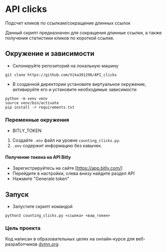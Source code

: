 # API clicks

Подсчет кликов по ссылкам/сокращение длинных ссылок

Данный скрипт предназначен для сокращения длинные ссылки, а также получения статистики кликов по короткой ссылке.

## Окружение и зависимости

- Склонируйте репозиторий на локальную машину
```
git clone https://github.com/Vika301296/API_clicks
```

- В созданной директории установите виртуальное окружение, активируйте его и установите необходимые зависимости
```
python -m venv venv
source venv/bin/activate
pip install -r requirements.txt
```

### Переменные окружения

- BITLY_TOKEN

1. Создайте `.env` файл на уровне `counting_clicks.py`.
2. `.env` содержит информацию без кавычек.

#### Получение токена на API Bitly

- Зарегистрируйтесь на сайте [https://app.bitly.com/]
- Перейдите в настройки, слева внизу найдите раздел API
- Нажмите "Generate token"

## Запуск

- Запустите скрипт командой 
```
python3 counting_clicks.py <ссылка> <ваш_токен>
```

### Цель проекта

Код написан в образовательных целях на онлайн-курсе для веб-разработчиков [dvmn.org](https://dvmn.org/).